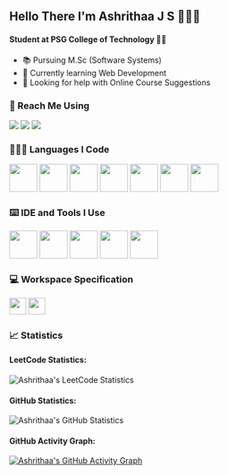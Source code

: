 ## Hello There I'm Ashrithaa J S 🙋🏻‍♀️

#### Student at PSG College of Technology 👩‍🎓

- 📚 Pursuing M.Sc (Software Systems)
- 🌱 Currently learning Web Development
- 🤔 Looking for help with Online Course Suggestions

### 📧 Reach Me Using
[<img src="https://img.shields.io/badge/Twitter-1DA1F2?style=for-the-badge&logo=twitter&logoColor=white" />](https://x.com/ashrithaa_?s=11) [<img src="https://img.shields.io/badge/LinkedIn-0077B5?style=for-the-badge&logo=linkedin&logoColor=white" />](https://www.linkedin.com/in/ashrithaa-j-s-399081231/) [<img src="https://img.shields.io/badge/GMail-ff4343?style=for-the-badge&logo=gmail&logoColor=white" />](ashrithaajspsgtech@gmail.com)

### 👩🏻‍💻 Languages I Code
<img height="50" width="50" src="https://img.icons8.com/fluency/50/c-programming.png" /> <img height="50" width="50" src="https://img.icons8.com/fluency/48/c-plus-plus-logo.png" /> <img width="50" height="50" src="https://img.icons8.com/fluency/50/python.png"/> <img width="50" height="50" src="https://img.icons8.com/fluency/48/matlab.png"/> <img width="50" height="50" src="https://img.icons8.com/color/50/html-5--v1.png"/> <img width="50" height="50" src="https://img.icons8.com/?size=100&id=21227&format=png&color=000000"/> <img height="50" width="50" src="https://img.icons8.com/?size=100&id=rgBl3Xo4H0Ar&format=png&color=000000" />

### ⌨️ IDE and Tools I Use
<img width="50" height="50" src="https://upload.wikimedia.org/wikipedia/commons/thumb/e/e7/PuTTY_Icon.svg/2048px-PuTTY_Icon.svg.png"/> <img width="50" height="50" src="https://img.icons8.com/color/50/code-blocks.png"/> <img width="50" height="50" src="https://img.icons8.com/fluency/50/anaconda--v2.png"/> <img width="50" height="50" src="https://img.icons8.com/color/50/visual-studio-code-2019.png"/> <img width="50" height="50" src="https://www.thatjeffsmith.com/wp-content/uploads/2012/03/sqldev_512x512x32.png"/>

### 💻 Workspace Specification
<img height="30" src="https://img.shields.io/badge/DELL-inspiron_5430-0076CE?style=for-the-badge&logo=dell&logoColor=white"/> <img height="30" src="https://img.shields.io/badge/intel-i7-0072CE?style=for-the-badge&logo=intel&logoColor=white"/>

### 📈 Statistics
#### LeetCode Statistics:
![Ashrithaa's LeetCode Statistics](https://leetcard.jacoblin.cool/ashrithaa-js?theme=dark&font=Oxygen&ext=heatmap)
</br>

#### GitHub Statistics:
![Ashrithaa's GitHub Statistics](https://github-readme-stats.vercel.app/api?username=ashrithaa-js&theme=dark&show_icons=true&&hide=issues,contribs)
</br>

#### GitHub Activity Graph:
[![Ashrithaa's GitHub Activity Graph](https://github-readme-activity-graph.vercel.app/graph?username=ashrithaa-js&bg_color=0d0d0d&color=ed07a5&line=f702aa&point=f5f4f4&area=true&hide_border=true)](https://github.com/ashutosh00710/github-readme-activity-graph)
</br>




